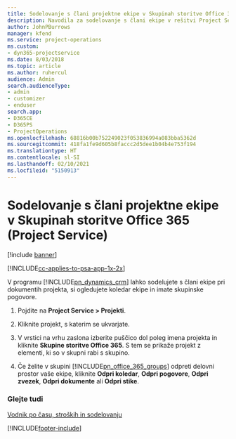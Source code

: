 ```yaml
---
title: Sodelovanje s člani projektne ekipe v Skupinah storitve Office 365
description: Navodila za sodelovanje s člani ekipe v rešitvi Project Service v Skupinah storitve Office 365
author: JohnPBurrows
manager: kfend
ms.service: project-operations
ms.custom:
- dyn365-projectservice
ms.date: 8/03/2018
ms.topic: article
ms.author: ruhercul
audience: Admin
search.audienceType:
- admin
- customizer
- enduser
search.app:
- D365CE
- D365PS
- ProjectOperations
ms.openlocfilehash: 68816b00b752249023f053836994a083bba5362d
ms.sourcegitcommit: 418fa1fe9d605b8faccc2d5dee1b04b4e753f194
ms.translationtype: HT
ms.contentlocale: sl-SI
ms.lasthandoff: 02/10/2021
ms.locfileid: "5150913"
---
```

# <a name="collaborate-with-your-project-team-members-with-office-365-groups-project-service"></a>Sodelovanje s člani projektne ekipe v Skupinah storitve Office 365 (Project Service)

[!include [banner](../includes/psa-now-project-operations.md)]

[!INCLUDE[cc-applies-to-psa-app-1x-2x](../includes/cc-applies-to-psa-app-1x-2x.md)]

V programu [!INCLUDE[pn_dynamics_crm](../includes/pn-dynamics-crm.md)] lahko sodelujete s člani ekipe pri dokumentih projekta, si ogledujete koledar ekipe in imate skupinske pogovore.  
  
1. Pojdite na **Project Service > Projekti**.  
  
2. Kliknite projekt, s katerim se ukvarjate.  
  
3. V vrstici na vrhu zaslona izberite puščico dol poleg imena projekta in kliknite **Skupine storitve Office 365**. S tem se prikaže projekt z elementi, ki so v skupni rabi s skupino.  
  
4. Če želite v skupini [!INCLUDE[pn_office_365_groups](../includes/pn-office-365-groups.md)] odpreti delovni prostor vaše ekipe, kliknite **Odpri koledar**, **Odpri pogovore**, **Odpri zvezek**, **Odpri dokumente** ali **Odpri stike**.  
  
### <a name="see-also"></a>Glejte tudi  
 [Vodnik po času, stroških in sodelovanju](../psa/time-expense-collaboration-guide.md)


[!INCLUDE[footer-include](../includes/footer-banner.md)]